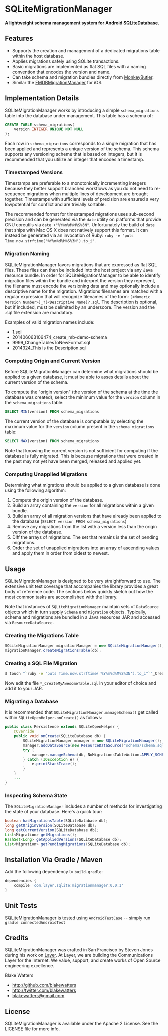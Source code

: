 SQLiteMigrationManager
======================

**A lightweight schema management system for Android [SQLiteDatabase](http://developer.android.com/reference/android/database/sqlite/SQLiteDatabase.html).**

## Features

* Supports the creation and management of a dedicated migrations table within the host database.
* Applies migrations safely using SQLite transactions.
* Basic migrations are implemented as flat SQL files with a naming convention that encodes the version and name.
* Can take schema and migration bundles directly from [MonkeyButler](https://github.com/layerhq/monkey_butler).
* Similar the [FMDBMigrationManager](https://github.com/layerhq/FMDBMigrationManager) for iOS.

## Implementation Details

SQLiteMigrationManager works by introducing a simple `schema_migrations` table into the database under management. This table has a schema of:

```sql
CREATE TABLE schema_migrations(
	version INTEGER UNIQUE NOT NULL
);
```

Each row in `schema_migrations` corresponds to a single migration that has been applied and represents a unique version of the schema. This schema supports any versioning scheme that is based on integers, but it is recommended that you utilize an integer that encodes a timestamp. 

### Timestamped Versions

Timestamps are preferable to a monotonically incrementing integers because they better support branched workflows as you do not need to re-sequence migrations when multiple lines of development are brought together. Timestamps with sufficient levels of precision are ensured a very lowpotential for conflict and are trivially sortable.

The recommended format for timestamped migrations uses sub-second precision and can be generated via the `date` utility on platforms that provide GNU coreutils via `date +"%Y%m%d%M%S%3N"`. Unfortunately the build of `date` that ships with Mac OS X does not natively support this format. It can instead be generated via an invocation of Ruby: `ruby -e "puts Time.now.strftime('%Y%m%d%M%S%3N').to_i"`.

### Migration Naming

SQLiteMigrationManager favors migrations that are expressed as flat SQL files. These files can then be included into the host project via any Java resource bundle. In order for SQLiteMigrationManager to be able to identify migration files within the bundle and interpret the version they represent, the filename must encode the versioning data and may optionally include a descriptive name for the migration. Migrations filenames are matched with a regular expression that will recognize filenames of the form: `(<Numeric Version Number>)_?(<Descriptive Name)?.sql`. The description is optional, but if included, must be delimited by an underscore.  The version and the .sql file extension are mandatory.

Examples of valid migration names include:

* 1.sql
* 201406063106474_create_mb-demo-schema
* 9999_ChangeTablesToNewFormat.sql
* 2014324_This is the Description.sql

### Computing Origin and Current Version

Before SQLiteMigrationManager can determine what migrations should be applied to a given database, it must be able to asses details about the current version of the schema.

To compute the "origin version" (the version of the schema at the time the database was created), select the minimum value for the `version` column in the `schema_migrations` table:

```sql
SELECT MIN(version) FROM schema_migrations
```

The current version of the database is computable by selecting the maximum value for the `version` column present in the `schema_migrations` table:

```sql
SELECT MAX(version) FROM schema_migrations
```

Note that knowing the current version is not sufficient for computing if the database is fully migrated. This is because migrations that were created in the past may not yet have been merged, released and applied yet.

### Computing Unapplied Migrations

Determining what migrations should be applied to a given database is done using the following algorithm:

1. Compute the origin version of the database.
1. Build an array containing the `version` for all migrations within a given bundle.
1. Build an array of all migration versions that have already been applied to the database (`SELECT version FROM schema_migrations`)
1. Remove any migrations from the list with a version less than the origin version of the database.
1. Diff the arrays of migrations. The set that remains is the set of pending migrations.
1. Order the set of unapplied migrations into an array of ascending values and apply them in order from oldest to newest.

## Usage

SQLiteMigrationManager is designed to be very straightforward to use. The extensive unit test coverage that accompanies the library provides a great body of reference code. The sections below quickly sketch out how the most common tasks are accomplished with the library.

Note that instances of `SQLiteMigrationManager` maintain sets of `DataSource` objects which in turn supply `Schema` and `Migration` objects.  Typically, schema and migrations are bundled in a Java resources JAR and accessed via `ResourceDataSource`.

### Creating the Migrations Table

```java
SQLiteMigrationManager migrationManager = new SQLiteMigrationManager();
migrationManager.createMigrationsTable(db);
```

### Creating a SQL File Migration

```sh
$ touch "`ruby -e "puts Time.now.strftime('%Y%m%d%M%S%3N').to_i"`"_CreateMyAwesomeTable.sql
```

Now edit the file `*_CreateMyAwesomeTable.sql` in your editor of choice and add it to your JAR.

### Migrating a Database

It is recommended that `SQLiteMigrationManager.manageSchema()` get called within `SQLiteOpenHelper.onCreate()` as follows:

```java
public class Persistence extends SQLiteOpenHelper {
    @Override
    public void onCreate(SQLiteDatabase db) {
        SQLiteMigrationManager manager = new SQLiteMigrationManager();
        manager.addDataSource(new ResourceDataSource("schema/schema.sql", "migrations"));
        try {
            manager.manageSchema(db, NoMigrationsTableAction.APPLY_SCHEMA);
        } catch (IOException e) {
            e.printStackTrace();
        }
    }
    ...
}
```

### Inspecting Schema State

The `SQLiteMigrationManager` includes a number of methods for investigating the state of your database. Here's a quick tour:

```java
boolean hasMigrationsTable(SQLiteDatabase db);
long getOriginVersion(SQLiteDatabase db);
long getCurrentVersion(SQLiteDatabase db);
List<Migration> getMigrations();
HashSet<Long> getAppliedVersions(SQLiteDatabase db);
List<Migration> getPendingMigrations(SQLiteDatabase db);
```


## Installation Via Gradle / Maven

Add the following dependency to `build.gradle`:

```gradle
dependencies {
    compile 'com.layer.sqlite:migrationmanager:0.0.1'
}
```

## Unit Tests

SQLiteMigrationManager is tested using `AndroidTestCase` -- simply run `gradle connectedAndroidTest`

## Credits

SQLiteMigrationManager was crafted in San Francisco by Steven Jones during his work on [Layer](http://layer.com). At Layer, we are building the Communications Layer for the Internet. We value, support, and create works of Open Source engineering excellence.

Blake Watters

- http://github.com/blakewatters
- http://twitter.com/blakewatters
- blakewatters@gmail.com

## License

SQLiteMigrationManager is available under the Apache 2 License. See the LICENSE file for more info.